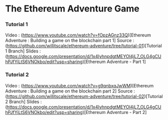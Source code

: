 # The Ethereum Adventure Game

### Tutorial 1
Video : (https://www.youtube.com/watch?v=fOpzAGnz33Q)[Ethereum Adventure : Building a game on the blockchain part 1]
Source : (https://github.com/willitscale/ethereum-adventure/tree/tutorial-01)[Tutorial 1 Branch]
Slides : (https://docs.google.com/presentation/d/1x4IyhnpdgtMEYOl4jL7_OLG4gCUhPJfYiLtS6VNOkbo/edit?usp=sharing)[Ethereum Adventure - Part 1]

### Tutorial 2
Video : (https://www.youtube.com/watch?v=g9qnbxqJwWM)[Ethereum Adventure : Building a game on the blockchain part 2]
Source : (https://github.com/willitscale/ethereum-adventure/tree/tutorial-02)[Tutorial 2 Branch]
Slides : (https://docs.google.com/presentation/d/1x4IyhnpdgtMEYOl4jL7_OLG4gCUhPJfYiLtS6VNOkbo/edit?usp=sharing)[Ethereum Adventure - Part 2]

